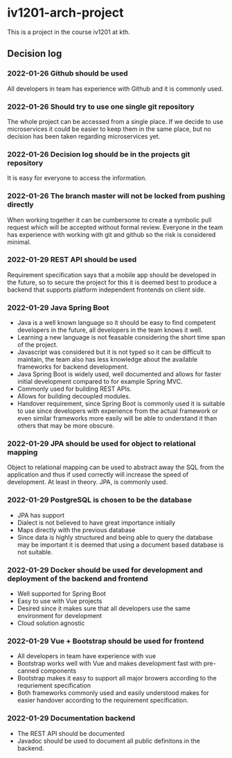 # iv1201-arch-project

This is a project in the course iv1201 at kth.

## Decision log

### 2022-01-26 Github should be used

All developers in team has experience with Github and it is commonly used.

### 2022-01-26 Should try to use one single git repository

The whole project can be accessed from a single place. If we decide to use microservices it could be easier to keep them in the same place, but no decision has been taken regarding microservices yet.

### 2022-01-26 Decision log should be in the projects git repository

It is easy for everyone to access the information.

### 2022-01-26 The branch master will not be locked from pushing directly

When working together it can be cumbersome to create a symbolic pull request which will be accepted without formal review. Everyone in the team has experience with working with git and github so the risk is considered minimal.

### 2022-01-29 REST API should be used

Requirement specification says that a mobile app should be developed in the future, so to secure the project for this it is deemed best to produce a backend that supports platform independent frontends on client side.

### 2022-01-29 Java Spring Boot

* Java is a well known language so it should be easy to find competent developers in the future, all developers in the team knows it well.
* Learning a new language is not feasable considering the short time span of the project.
* Javascript was considered but it is not typed so it can be difficult to maintain, the team also has less knowledge about the available frameworks for backend development.
* Java Spring Boot is widely used, well documented and allows for faster initial development compared to for example Spring MVC.
* Commonly used for building REST APIs.
* Allows for building decoupled modules.
* Handover requirement, since Spring Boot is commonly used it is suitable to use since developers with experience from the actual framework or even similar frameworks more easily will be able to understand it than others that may be more obscure.

### 2022-01-29 JPA should be used for object to relational mapping

Object to relational mapping can be used to abstract away the SQL from the application and thus if used correctly will increase the speed of development. At least in theory. JPA, is commonly used.

### 2022-01-29 PostgreSQL is chosen to be the database

* JPA has support
* Dialect is not believed to have great importance initially
* Maps directly with the previous database
* Since data is highly structured and being able to query the database may be important it is deemed that using a document based database is not suitable.

### 2022-01-29 Docker should be used for development and deployment of the backend and frontend

* Well supported for Spring Boot
* Easy to use with Vue projects
* Desired since it makes sure that all developers use the same environment for development
* Cloud solution agnostic

### 2022-01-29 Vue + Bootstrap should be used for frontend

* All developers in team have experience with vue
* Bootstrap works well with Vue and makes development fast with pre-canned components
* Bootstrap makes it easy to support all major browers according to the requriement specification
* Both frameworks commonly used and easily understood makes for easier handover according to the requirement specification.

### 2022-01-29 Documentation backend

* The REST API should be documented
* Javadoc should be used to document all public definitons in the backend.


